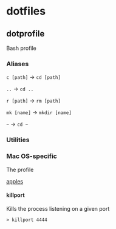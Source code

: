 # dotfiles


## dotprofile

Bash profile 

### Aliases

`c [path]` → `cd [path]`

`..` → `cd ..`

`r [path]` → `rm [path]`

`mk [name]` → `mkdir [name]`

`~` → `cd ~`



### Utilities


### Mac OS-specific

The profile 

[apples](https://github.com/davidfmiller/apples)



#### killport
Kills the process listening on a given port
    
    > killport 4444